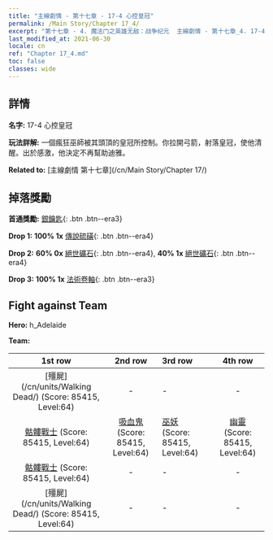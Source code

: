 ```yaml
---
title: "主線劇情 - 第十七章 - 17-4 心控皇冠"
permalink: /Main Story/Chapter 17_4/
excerpt: "第十七章 - 4. 魔法门之英雄无敌：战争纪元  主線劇情 - 第十七章_4. 17-4 心控皇冠"
last_modified_at: 2021-06-30
locale: cn
ref: "Chapter 17_4.md"
toc: false
classes: wide
---
```


## 詳情

 **名字:** 17-4 心控皇冠

 **玩法詳解:** 一個瘋狂巫師被其頭頂的皇冠所控制。你拉開弓箭，射落皇冠，使他清醒。出於感激，他決定不再幫助迪雅。

 **Related to:** [主線劇情 第十七章](/cn/Main Story/Chapter 17/)

## 掉落獎勵

 **首通獎勵:** [銀鑰匙](/cn/Items/con_693/){: .btn .btn--era3}

 **Drop 1:** **100% 1x** [傳說硫磺](/cn/Items/mat_57/){: .btn .btn--era4}

 **Drop 2:** **60% 0x** [絕世礦石](/cn/Items/mat_47/){: .btn .btn--era4}, **40% 1x** [絕世礦石](/cn/Items/mat_47/){: .btn .btn--era4}

 **Drop 3:** **100% 1x** [法術卷軸](/cn/Items/con_694/){: .btn .btn--era3}


## Fight against Team
 **Hero:** h_Adelaide

 **Team:**


  | 1st row | 2nd row | 3rd row | 4th row |
  |:----:|:----:|:----|:----:|
  | [殭屍](/cn/units/Walking Dead/) (Score: 85415, Level:64)  | - | - | - |
  | [骷髏戰士](/cn/units/Skeleton/) (Score: 85415, Level:64)  | [吸血鬼](/cn/units/Vampire/) (Score: 85415, Level:64)  | [巫妖](/cn/units/Lich/) (Score: 85415, Level:64)  | [幽靈](/cn/units/Wight/) (Score: 85415, Level:64)  |
  | [骷髏戰士](/cn/units/Skeleton/) (Score: 85415, Level:64)  | - | - | - |
  | [殭屍](/cn/units/Walking Dead/) (Score: 85415, Level:64)  | - | - | - |


